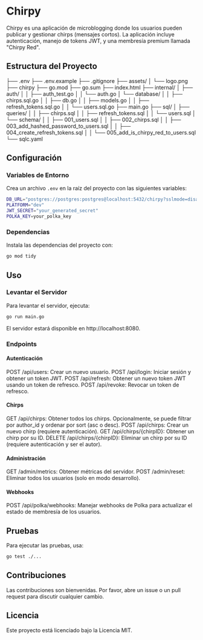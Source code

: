 # Chirpy

Chirpy es una aplicación de microblogging donde los usuarios pueden publicar y gestionar chirps (mensajes cortos). La aplicación incluye autenticación, manejo de tokens JWT, y una membresía premium llamada "Chirpy Red".

## Estructura del Proyecto
├── .env 
├── .env.example 
├── .gitignore 
├── assets/ 
│ └── logo.png 
├── chirpy 
├── go.mod 
├── go.sum 
├── index.html 
├── internal/ 
│ ├── auth/ 
│ │ ├── auth_test.go 
│ │ └── auth.go 
│ └── database/ 
│ │ ├── chirps.sql.go 
│ │ ├── db.go 
│ │ ├── models.go 
│ │ ├── refresh_tokens.sql.go 
│ │ └── users.sql.go 
├── main.go 
├── sql/ 
│ ├── queries/ 
│ │ ├── chirps.sql 
│ │ ├── refresh_tokens.sql 
│ │ └── users.sql 
│ └── schema/ 
│ │ ├── 001_users.sql 
│ │ ├── 002_chirps.sql 
│ │ ├── 003_add_hashed_password_to_users.sql 
│ │ ├── 004_create_refresh_tokens.sql 
│ │ └── 005_add_is_chirpy_red_to_users.sql 
└── sqlc.yaml

## Configuración

### Variables de Entorno

Crea un archivo `.env` en la raíz del proyecto con las siguientes variables:

```.sh
DB_URL="postgres://postgres:postgres@localhost:5432/chirpy?sslmode=disable"
PLATFORM="dev"
JWT_SECRET="your_generated_secret"
POLKA_KEY=your_polka_key
```

### Dependencias

Instala las dependencias del proyecto con:

```sh
go mod tidy
```

## Uso

### Levantar el Servidor

Para levantar el servidor, ejecuta:

```sh
go run main.go
```
El servidor estará disponible en http://localhost:8080.

### Endpoints

#### Autenticación

POST /api/users: Crear un nuevo usuario.
POST /api/login: Iniciar sesión y obtener un token JWT.
POST /api/refresh: Obtener un nuevo token JWT usando un token de refresco.
POST /api/revoke: Revocar un token de refresco.

#### Chirps

GET /api/chirps: Obtener todos los chirps. Opcionalmente, se puede filtrar por author_id y ordenar por sort (asc o desc).
POST /api/chirps: Crear un nuevo chirp (requiere autenticación).
GET /api/chirps/{chirpID}: Obtener un chirp por su ID.
DELETE /api/chirps/{chirpID}: Eliminar un chirp por su ID (requiere autenticación y ser el autor).

#### Administración

GET /admin/metrics: Obtener métricas del servidor.
POST /admin/reset: Eliminar todos los usuarios (solo en modo desarrollo).

#### Webhooks

POST /api/polka/webhooks: Manejar webhooks de Polka para actualizar el estado de membresía de los usuarios.

## Pruebas

Para ejecutar las pruebas, usa:

```sh
go test ./...
```

## Contribuciones

Las contribuciones son bienvenidas. Por favor, abre un issue o un pull request para discutir cualquier cambio.

## Licencia

Este proyecto está licenciado bajo la Licencia MIT.